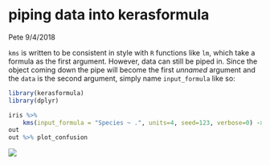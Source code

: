 piping data into kerasformula
================
Pete
9/4/2018

`kms` is written to be consistent in style with `R` functions like `lm`, which take a formula as the first argument. However, data can still be piped in. Since the object coming down the pipe will become the first *unnamed* argument and the `data` is the second argument, simply name `input_formula` like so:

``` r
library(kerasformula)
library(dplyr)

iris %>% 
    kms(input_formula = "Species ~ .", units=4, seed=123, verbose=0) -> 
out 
out %>% plot_confusion
```

![](piping_files/figure-markdown_github/unnamed-chunk-1-1.png)

